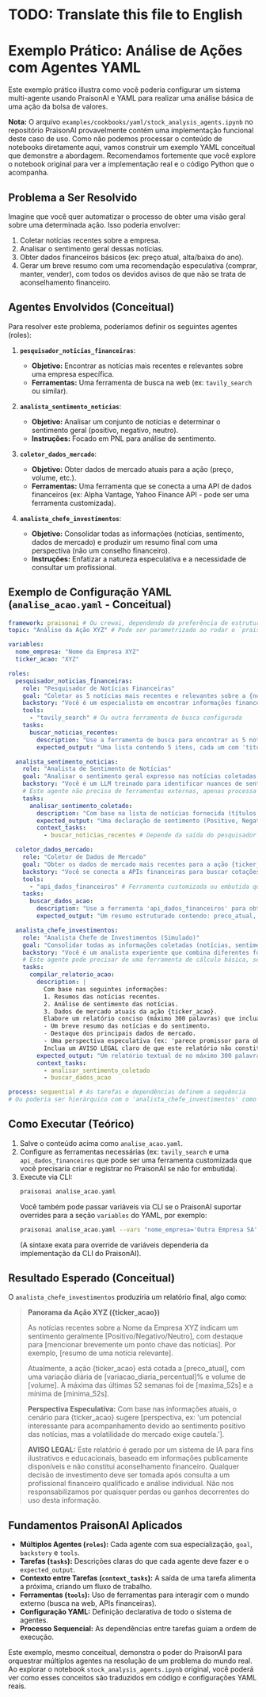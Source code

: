 # TODO: Translate this file to English

# Exemplo Prático: Análise de Ações com Agentes YAML

Este exemplo prático illustra como você poderia configurar um sistema multi-agente usando PraisonAI e YAML para realizar uma análise básica de uma ação da bolsa de valores.

**Nota:** O arquivo `examples/cookbooks/yaml/stock_analysis_agents.ipynb` no repositório PraisonAI provavelmente contém uma implementação funcional deste caso de uso. Como não podemos processar o conteúdo de notebooks diretamente aqui, vamos construir um exemplo YAML conceitual que demonstre a abordagem. Recomendamos fortemente que você explore o notebook original para ver a implementação real e o código Python que o acompanha.

## Problema a Ser Resolvido

Imagine que você quer automatizar o processo de obter uma visão geral sobre uma determinada ação. Isso poderia envolver:
1.  Coletar notícias recentes sobre a empresa.
2.  Analisar o sentimento geral dessas notícias.
3.  Obter dados financeiros básicos (ex: preço atual, alta/baixa do ano).
4.  Gerar um breve resumo com uma recomendação especulativa (comprar, manter, vender), com todos os devidos avisos de que não se trata de aconselhamento financeiro.

## Agentes Envolvidos (Conceitual)

Para resolver este problema, poderíamos definir os seguintes agentes (roles):

1.  **`pesquisador_noticias_financeiras`**:
    *   **Objetivo:** Encontrar as notícias mais recentes e relevantes sobre uma empresa específica.
    *   **Ferramentas:** Uma ferramenta de busca na web (ex: `tavily_search` ou similar).

2.  **`analista_sentimento_noticias`**:
    *   **Objetivo:** Analisar um conjunto de notícias e determinar o sentimento geral (positivo, negativo, neutro).
    *   **Instruções:** Focado em PNL para análise de sentimento.

3.  **`coletor_dados_mercado`**:
    *   **Objetivo:** Obter dados de mercado atuais para a ação (preço, volume, etc.).
    *   **Ferramentas:** Uma ferramenta que se conecta a uma API de dados financeiros (ex: Alpha Vantage, Yahoo Finance API - pode ser uma ferramenta customizada).

4.  **`analista_chefe_investimentos`**:
    *   **Objetivo:** Consolidar todas as informações (notícias, sentimento, dados de mercado) e produzir um resumo final com uma perspectiva (não um conselho financeiro).
    *   **Instruções:** Enfatizar a natureza especulativa e a necessidade de consultar um profissional.

## Exemplo de Configuração YAML (`analise_acao.yaml` - Conceitual)

```yaml
framework: praisonai # Ou crewai, dependendo da preferência de estrutura
topic: "Análise da Ação XYZ" # Pode ser parametrizado ao rodar o `praisonai` CLI

variables:
  nome_empresa: "Nome da Empresa XYZ"
  ticker_acao: "XYZ"

roles:
  pesquisador_noticias_financeiras:
    role: "Pesquisador de Notícias Financeiras"
    goal: "Coletar as 5 notícias mais recentes e relevantes sobre a {nome_empresa} ({ticker_acao})."
    backstory: "Você é um especialista em encontrar informações financeiras atualizadas na web."
    tools:
      - "tavily_search" # Ou outra ferramenta de busca configurada
    tasks:
      buscar_noticias_recentes:
        description: "Use a ferramenta de busca para encontrar as 5 notícias mais importantes sobre a empresa {nome_empresa} ({ticker_acao}) publicadas na última semana. Forneça o título e um breve resumo de cada notícia."
        expected_output: "Uma lista contendo 5 itens, cada um com 'titulo' e 'resumo_noticia'."

  analista_sentimento_noticias:
    role: "Analista de Sentimento de Notícias"
    goal: "Analisar o sentimento geral expresso nas notícias coletadas sobre a {nome_empresa}."
    backstory: "Você é um LLM treinado para identificar nuances de sentimento em textos financeiros."
    # Este agente não precisa de ferramentas externas, apenas processa o texto.
    tasks:
      analisar_sentimento_coletado:
        description: "Com base na lista de notícias fornecida (títulos e resumos), determine o sentimento geral (Positivo, Negativo ou Neutro) sobre a {nome_empresa}. Justifique brevemente sua análise."
        expected_output: "Uma declaração de sentimento (Positivo, Negativo ou Neutro) e uma justificativa de 1-2 frases."
        context_tasks:
          - buscar_noticias_recentes # Depende da saída do pesquisador

  coletor_dados_mercado:
    role: "Coletor de Dados de Mercado"
    goal: "Obter os dados de mercado mais recentes para a ação {ticker_acao}."
    backstory: "Você se conecta a APIs financeiras para buscar cotações e dados de ações em tempo real."
    tools:
      - "api_dados_financeiros" # Ferramenta customizada ou embutida que busca dados de uma API
    tasks:
      buscar_dados_acao:
        description: "Use a ferramenta 'api_dados_financeiros' para obter o preço atual, a variação diária (%), o volume negociado, a máxima e mínima das últimas 52 semanas para a ação {ticker_acao}."
        expected_output: "Um resumo estruturado contendo: preco_atual, variacao_diaria_percentual, volume, maxima_52s, minima_52s."

  analista_chefe_investimentos:
    role: "Analista Chefe de Investimentos (Simulado)"
    goal: "Consolidar todas as informações coletadas (notícias, sentimento, dados de mercado) e fornecer um breve panorama e uma perspectiva especulativa sobre a ação {ticker_acao}."
    backstory: "Você é um analista experiente que combina diferentes fontes de informação para formar uma visão geral, sempre com uma postura cautelosa e ética."
    # Este agente pode precisar de uma ferramenta de cálculo básica, se for fazer projeções simples.
    tasks:
      compilar_relatorio_acao:
        description: |
          Com base nas seguintes informações:
          1. Resumos das notícias recentes.
          2. Análise de sentimento das notícias.
          3. Dados de mercado atuais da ação {ticker_acao}.
          Elabore um relatório conciso (máximo 300 palavras) que inclua:
          - Um breve resumo das notícias e do sentimento.
          - Destaque dos principais dados de mercado.
          - Uma perspectiva especulativa (ex: 'parece promissor para observação', 'momento de cautela', 'potencial de volatilidade').
          Inclua um AVISO LEGAL claro de que este relatório não constitui aconselhamento financeiro e que decisões de investimento devem ser tomadas com um profissional qualificado.
        expected_output: "Um relatório textual de no máximo 300 palavras contendo o panorama da ação {ticker_acao} e o aviso legal."
        context_tasks:
          - analisar_sentimento_coletado
          - buscar_dados_acao

process: sequential # As tarefas e dependências definem a sequência
# Ou poderia ser hierárquico com o 'analista_chefe_investimentos' como manager.
```

## Como Executar (Teórico)

1.  Salve o conteúdo acima como `analise_acao.yaml`.
2.  Configure as ferramentas necessárias (ex: `tavily_search` e uma `api_dados_financeiros` que pode ser uma ferramenta customizada que você precisaria criar e registrar no PraisonAI se não for embutida).
3.  Execute via CLI:
    ```bash
    praisonai analise_acao.yaml
    ```
    Você também pode passar variáveis via CLI se o PraisonAI suportar overrides para a seção `variables` do YAML, por exemplo:
    ```bash
    praisonai analise_acao.yaml --vars "nome_empresa='Outra Empresa SA';ticker_acao='OTR4'"
    ```
    (A sintaxe exata para override de variáveis dependeria da implementação da CLI do PraisonAI).

## Resultado Esperado (Conceitual)

O `analista_chefe_investimentos` produziria um relatório final, algo como:

> **Panorama da Ação XYZ ({ticker_acao})**
>
> As notícias recentes sobre a Nome da Empresa XYZ indicam um sentimento geralmente [Positivo/Negativo/Neutro], com destaque para [mencionar brevemente um ponto chave das notícias]. Por exemplo, [resumo de uma notícia relevante].
>
> Atualmente, a ação {ticker_acao} está cotada a [preco_atual], com uma variação diária de [variacao_diaria_percentual]% e volume de [volume]. A máxima das últimas 52 semanas foi de [maxima_52s] e a mínima de [minima_52s].
>
> **Perspectiva Especulativa:**
> Com base nas informações atuais, o cenário para {ticker_acao} sugere [perspectiva, ex: 'um potencial interessante para acompanhamento devido ao sentimento positivo das notícias, mas a volatilidade do mercado exige cautela.'].
>
> **AVISO LEGAL:** Este relatório é gerado por um sistema de IA para fins ilustrativos e educacionais, baseado em informações publicamente disponíveis e não constitui aconselhamento financeiro. Qualquer decisão de investimento deve ser tomada após consulta a um profissional financeiro qualificado e análise individual. Não nos responsabilizamos por quaisquer perdas ou ganhos decorrentes do uso desta informação.

## Fundamentos PraisonAI Aplicados

*   **Múltiplos Agentes (`roles`):** Cada agente com sua especialização, `goal`, `backstory` e `tools`.
*   **Tarefas (`tasks`):** Descrições claras do que cada agente deve fazer e o `expected_output`.
*   **Contexto entre Tarefas (`context_tasks`):** A saída de uma tarefa alimenta a próxima, criando um fluxo de trabalho.
*   **Ferramentas (`tools`):** Uso de ferramentas para interagir com o mundo externo (busca na web, APIs financeiras).
*   **Configuração YAML:** Definição declarativa de todo o sistema de agentes.
*   **Processo Sequencial:** As dependências entre tarefas guiam a ordem de execução.

Este exemplo, mesmo conceitual, demonstra o poder do PraisonAI para orquestrar múltiplos agentes na resolução de um problema do mundo real. Ao explorar o notebook `stock_analysis_agents.ipynb` original, você poderá ver como esses conceitos são traduzidos em código e configurações YAML reais.
